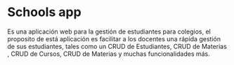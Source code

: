 # Schools app

Es una aplicación web para la gestión de estudiantes para colegios, el proposito de está aplicación es facilitar a los docentes una rápida gestión 
de sus estudiantes, tales como un CRUD de Estudiantes, CRUD de Materias , CRUD de Cursos, CRUD de Materias y muchas funcionalidades más. 



